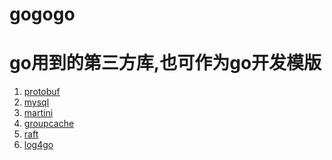 gogogo
======

# go用到的第三方库,也可作为go开发模版 #

1. [protobuf](http://code.google.com/p/goprotobuf/) 
2. [mysql](https://github.com/go-sql-driver/mysql)
3. [martini](https://github.com/codegangsta/martini)
4. [groupcache](https://github.com/golang/groupcache)
5. [raft](https://github.com/goraft/raft)
6. [log4go](http://code.google.com/p/log4go)
